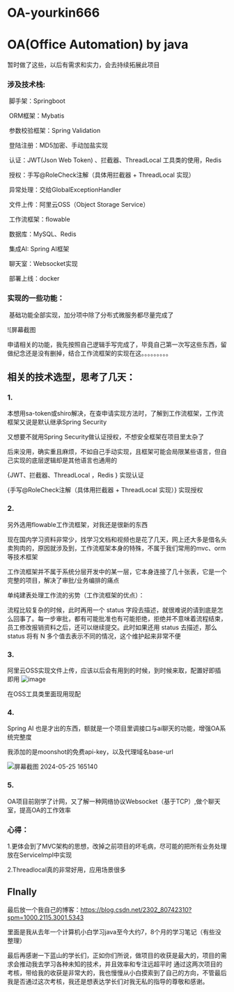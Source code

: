 # OA-yourkin666
#                                    	 OA(Office Automation) by java

暂时做了这些，以后有需求和实力，会去持续拓展此项目

### 涉及技术栈:

​		脚手架：Springboot

​		ORM框架：Mybatis

​		参数校验框架：Spring Validation

​		登陆注册：MD5加密、手动加盐实现

​		认证：JWT(Json Web Token) 、拦截器、ThreadLocal 工具类的使用，Redis

​		授权：手写@RoleCheck注解（具体用拦截器 + ThreadLocal 实现）

​		异常处理：交给GlobalExceptionHandler

​		文件上传：阿里云OSS（Object Storage Service）

​		工作流框架：flowable

​		数据库：MySQL、Redis

​		集成AI: Spring AI框架 

​		聊天室：Websocket实现

​		部署上线：docker



### 实现的一些功能：

​		基础功能全部实现，加分项中除了分布式微服务都尽量完成了

![屏幕截图 



申请相关的功能，我先按照自己逻辑手写完成了，毕竟自己第一次写这些东西，留做纪念还是没有删掉，结合工作流框架的实现在这。。。。。。。。。



## 相关的技术选型，思考了几天：

### 1.

本想用sa-token或shiro解决，在查申请实现方法时，了解到工作流框架，工作流框架又说是默认继承Spring Security

又想要不就用Spring Security做认证授权，不想安全框架在项目里太杂了

后来没用，确实重且麻烦，不如自己手动实现，且框架可能会局限某些语言，但自己实现的底层逻辑却是其他语言也通用的

{JWT、拦截器、ThreadLocal ，Redis }    实现认证

{手写@RoleCheck注解（具体用拦截器 + ThreadLocal 实现）}     实现授权



### 2.

另外选用flowable工作流框架，对我还是很新的东西

现在国内学习资料非常少，找学习文档和视频也是花了几天，网上还大多是借名头卖狗肉的，原因就涉及到，工作流框架本身的特殊，不属于我们常用的mvc、orm等技术框架

工作流框架并不属于系统分层开发中的某一层，它本身连接了几十张表，它是一个完整的项目，解决了审批/业务编排的痛点

单纯建表处理工作流的劣势（工作流框架的优点）：

流程比较复杂的时候，此时再用一个 status 字段去描述，就很难说的请到底是怎么回事了。每一步审批，都有可能批准也有可能拒绝，拒绝并不意味着流程结束，员工修改报销资料之后，还可以继续提交。此时如果还用 status 去描述，那么 status 将有 N 多个值去表示不同的情况，这个维护起来非常不便



### 3.

阿里云OSS实现文件上传，应该以后会有用到的时候，到时候来取，配置好即插即用
![image](https://github.com/yourkin666/OA-yourkin666/assets/146162315/5cff62d3-bf2d-4507-89e6-d94d8a4cf008)


在OSS工具类里面现用现配


### 4.

Spring AI 也是才出的东西，额就是一个项目里调接口与ai聊天的功能，增强OA系统完整度

我添加的是moonshot的免费api-key，以及代理域名base-url

![屏幕截图 2024-05-25 165140](https://github.com/yourkin666/OA-yourkin666/assets/146162315/5ff60053-c11f-41d4-a34e-7a780d019bbf)



### 5.

OA项目前刚学了计网，又了解一种网络协议Websocket（基于TCP）,做个聊天室，提高OA的工作效率



### 心得：

1.更体会到了MVC架构的思想，改掉之前项目的坏毛病，尽可能的把所有业务处理放在ServiceImpl中实现

2.Threadlocal真的非常好用，应用场景很多



## FInally

最后放一个我自己的博客：https://blog.csdn.net/2302_80742310?spm=1000.2115.3001.5343

里面是我从去年一个计算机小白学习java至今大约7，8个月的学习笔记（有些没整理）


最后再感谢一下蓝山的学长们，正如你们所说，做项目的收获是最大的，项目的需求会推动我去学习各种未知的技术，并且效率和专注远超平时
通过这两次项目的考核，带给我的收获是非常大的，我也慢慢从小白摸索到了自己的方向，不管最后我是否通过这次考核，我还是想表达学长们对我无私的指导的尊敬和感谢。
